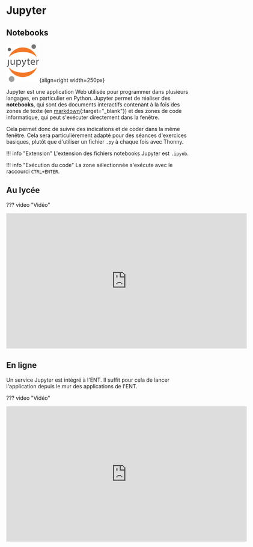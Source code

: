 # Jupyter

## Notebooks
![](../../images/Jupyter_logo.svg){align=right width=250px} 

Jupyter est une application Web utilisée pour programmer dans plusieurs langages, en particulier en Python. Jupyter permet de réaliser des **notebooks**, qui sont des documents interactifs contenant à la fois des zones de texte (en [markdown](https://fr.wikipedia.org/wiki/Markdown){:target="_blank"}) et des zones de code informatique, qui peut s'exécuter directement dans la fenêtre.

Cela permet donc de suivre des indications et de coder dans la même fenêtre. Cela sera particulièrement adapté pour des séances d'exercices basiques, plutôt que d'utiliser un fichier `.py` à chaque fois avec Thonny.

!!! info "Extension"
    L'extension des fichiers notebooks Jupyter est `.ipynb`.

!!! info "Exécution du code"
    La zone sélectionnée s'exécute avec le raccourci `CTRL+ENTER`.

## Au lycée

??? video "Vidéo"
    <p align="center">
    <iframe width="640" height="360" src="https://www.youtube.com/embed/7JSVkgl2Cgg" title="YouTube video player" frameborder="0" allow="accelerometer; autoplay; clipboard-write; encrypted-media; gyroscope; picture-in-picture" allowfullscreen></iframe>
    </p>

## En ligne

Un service Jupyter est intégré à l'ENT. Il suffit pour cela de lancer l'application depuis le mur des applications de l'ENT.

??? video "Vidéo"
    <p align="center">
    <iframe width="640" height="360" src="https://www.youtube.com/embed/B8TS9RRpAsU" title="YouTube video player" frameborder="0" allow="accelerometer; autoplay; clipboard-write; encrypted-media; gyroscope; picture-in-picture" allowfullscreen></iframe>
    </p>

